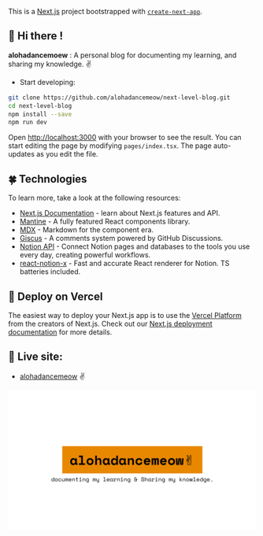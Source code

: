 This is a [Next.js](https://nextjs.org/) project bootstrapped with [`create-next-app`](https://github.com/vercel/next.js/tree/canary/packages/create-next-app).

## :wave: Hi there !

**alohadancemoew** : A personal blog for documenting my learning, and sharing my knowledge. :v:

- Start developing:

```bash
git clone https://github.com/alohadancemeow/next-level-blog.git
cd next-level-blog
npm install --save
npm run dev
```

Open [http://localhost:3000](http://localhost:3000) with your browser to see the result.
You can start editing the page by modifying `pages/index.tsx`. The page auto-updates as you edit the file.

## :four_leaf_clover: Technologies 

To learn more, take a look at the following resources:

- [Next.js Documentation](https://nextjs.org/docs) - learn about Next.js features and API.
- [Mantine](https://mantine.dev/) - A fully featured React components library.
- [MDX](https://mdxjs.com/) - Markdown for the component era.
- [Giscus](https://giscus.app/) - A comments system powered by GitHub Discussions. 
- [Notion API](https://developers.notion.com/) - Connect Notion pages and databases to the tools you use every day, creating powerful workflows.
- [react-notion-x](https://github.com/NotionX/react-notion-x) - Fast and accurate React renderer for Notion. TS batteries included.

## :rocket: Deploy on Vercel

The easiest way to deploy your Next.js app is to use the [Vercel Platform](https://vercel.com/new?utm_medium=default-template&filter=next.js&utm_source=create-next-app&utm_campaign=create-next-app-readme) from the creators of Next.js.
Check out our [Next.js deployment documentation](https://nextjs.org/docs/deployment) for more details.

## :frog: Live site:

- [alohadancemeow](https://next-level-blog.vercel.app/) :v:

![image](/public/assets/og-home.png)

